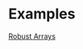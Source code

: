 # Examples

[Robust Arrays](https://github.com/marceloneil/cs/tree/master/Examples/Robust-Arrays/src/hutchison/grant)  
